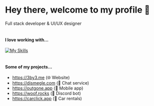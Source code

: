 # Hey there, welcome to my profile 👋
Full stack developer & UI/UX designer <br> 
<br>
#### I love working with...
[![My Skills](https://skillicons.dev/icons?i=go,js,react,nextjs,mongodb,redis,postgres,git,cloudflare,vercel,aws,nodejs,html,css,tailwind,figma,ps,raspberrypi,linux,ubuntu&perline=10)](https://skillicons.dev)
<br>
<br>
#### Some of my projects...
- https://3by3.me (🌐 Website)
- https://dismegle.com (💬 Chat service)
- https://outgone.app (📱 Mobile app)
- https://woof.rocks (🤖 Discord bot)
- https://carclick.app (🚗 Car rentals)

